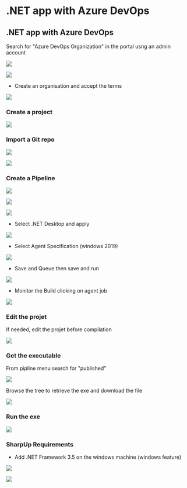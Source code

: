 # .NET app with Azure DevOps

## .NET app with Azure DevOps

Search for "Azure DevOps Organization" in the portal usng an admin account

![](../../../.gitbook/assets/image%20%28130%29.png)

![](../../../.gitbook/assets/image%20%28227%29.png)

* Create an organisation and accept the terms

![](../../../.gitbook/assets/image%20%28265%29.png)

### Create a project

![](../../../.gitbook/assets/image%20%28200%29.png)

### Import a Git repo

![](../../../.gitbook/assets/image%20%28117%29.png)

![](../../../.gitbook/assets/image%20%28215%29.png)

### Create a Pipeline

![](../../../.gitbook/assets/image%20%2858%29.png)

![](../../../.gitbook/assets/image%20%281%29.png)

![](../../../.gitbook/assets/image%20%28164%29.png)

* Select .NET Desktop and apply

![](../../../.gitbook/assets/image%20%28178%29.png)

* Select Agent Specification \(windows 2019\)

![](../../../.gitbook/assets/image%20%28237%29.png)

* Save and Queue then save and run

![](../../../.gitbook/assets/image%20%2865%29.png)

* Monitor the Build clicking on agent job

![](../../../.gitbook/assets/image%20%2818%29.png)

### Edit the projet

If needed, edit the projet before compilation

![](../../../.gitbook/assets/image%20%28131%29.png)

### Get the executable

From pipline menu search for "published"

![](../../../.gitbook/assets/image%20%2816%29.png)

Browse the tree to retrieve the exe and download the file

![](../../../.gitbook/assets/image%20%28298%29.png)

### Run the exe

![](../../../.gitbook/assets/image%20%28299%29.png)

### SharpUp Requirements

* Add .NET Framework 3.5 on the windows machine \(windows feature\)

![](../../../.gitbook/assets/image%20%2840%29.png)

![](../../../.gitbook/assets/image%20%2814%29.png)




